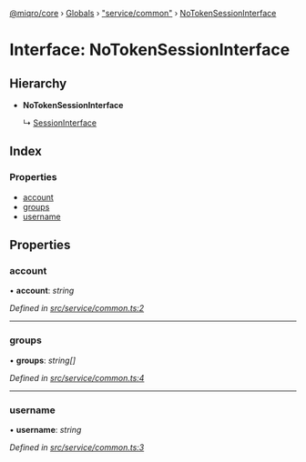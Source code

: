 [@miqro/core](../README.md) › [Globals](../globals.md) › ["service/common"](../modules/_service_common_.md) › [NoTokenSessionInterface](_service_common_.notokensessioninterface.md)

# Interface: NoTokenSessionInterface

## Hierarchy

* **NoTokenSessionInterface**

  ↳ [SessionInterface](_service_common_.sessioninterface.md)

## Index

### Properties

* [account](_service_common_.notokensessioninterface.md#account)
* [groups](_service_common_.notokensessioninterface.md#groups)
* [username](_service_common_.notokensessioninterface.md#username)

## Properties

###  account

• **account**: *string*

*Defined in [src/service/common.ts:2](https://github.com/claukers/miqro-core/blob/5cb140c/src/service/common.ts#L2)*

___

###  groups

• **groups**: *string[]*

*Defined in [src/service/common.ts:4](https://github.com/claukers/miqro-core/blob/5cb140c/src/service/common.ts#L4)*

___

###  username

• **username**: *string*

*Defined in [src/service/common.ts:3](https://github.com/claukers/miqro-core/blob/5cb140c/src/service/common.ts#L3)*
